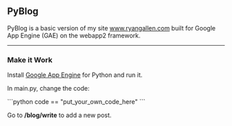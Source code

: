<h2>PyBlog</h2>
<p>PyBlog is a basic version of my site <a href="http://www.ryangallen.com">www.ryangallen.com</a> built for Google App Engine (GAE) on the webapp2 framework.</p>

<hr>
<h3>Make it Work</h3>

<p>Install <a href="https://developers.google.com/appengine/downloads#Google_App_Engine_SDK_for_Python">Google App Engine</a> for Python and run it.</p>

<p>In main.py, change the code:</p>
```python
code == "put_your_own_code_here"
```

<p>Go to <strong>/blog/write</strong> to add a new post.</p>